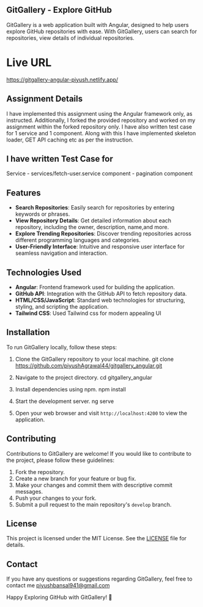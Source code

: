 
## GitGallery - Explore GitHub
GitGallery is a web application built with Angular, designed to help users explore GitHub repositories with ease. With GitGallery, users can search for repositories, view details of individual repositories.

# Live URL
https://gitgallery-angular-piyush.netlify.app/

## Assignment Details
I have implemented this assignment using the Angular framework only, as instructed. Additionally, I forked the provided repository and worked on my assignment within the forked repository only. I have also written test case for 1 service and 1 component. Along with this I have implemented skeleton loader, GET API caching etc as per the instruction.

## I have written Test Case for 
Service - services/fetch-user.service
component - pagination component


## Features
- **Search Repositories**: Easily search for repositories by entering keywords or phrases.
- **View Repository Details**: Get detailed information about each repository, including the owner, description, name,and more.
- **Explore Trending Repositories**: Discover trending repositories across different programming languages and categories.
- **User-Friendly Interface**: Intuitive and responsive user interface for seamless navigation and interaction.

## Technologies Used
- **Angular**: Frontend framework used for building the application.
- **GitHub API**: Integration with the GitHub API to fetch repository data.
- **HTML/CSS/JavaScript**: Standard web technologies for structuring, styling, and scripting the application.
- **Tailwind CSS**: Used Tailwind css for modern appealing UI

## Installation
To run GitGallery locally, follow these steps:

1. Clone the GitGallery repository to your local machine.
git clone https://github.com/piyushAgrawal44/gitgallery_angular.git

2. Navigate to the project directory.
cd gitgallery_angular

3. Install dependencies using npm.
npm install

4. Start the development server.
ng serve

5. Open your web browser and visit `http://localhost:4200` to view the application.


## Contributing
Contributions to GitGallery are welcome! If you would like to contribute to the project, please follow these guidelines:

1. Fork the repository.
2. Create a new branch for your feature or bug fix.
3. Make your changes and commit them with descriptive commit messages.
4. Push your changes to your fork.
5. Submit a pull request to the main repository's `develop` branch.

## License
This project is licensed under the MIT License. See the [LICENSE](LICENSE) file for details.

## Contact
If you have any questions or suggestions regarding GitGallery, feel free to contact me piyushbansal941@gmail.com

Happy Exploring GitHub with GitGallery! 🚀
